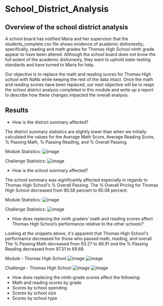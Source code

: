 # School_District_Analysis

## Overview of the school district analysis
A school board has notified Maria and her supervisor that the students_complete.csv file shows evidence of academic dishonestly; specifically, reading and math grades for Thomas High School ninth grade appear to have been altered. Although the school board does not know the full extent of the academic dishonesty, they want to uphold state-testing standards and have turned to Maria for help.

Our objective is to replace the math and reading scores for Thomas High school with NaNs while keeping the rest of the data intact. Once the math and reading scores have been replaced, our next objective will be to reapt the school district analysis completed in this module and write up a report to describe how these changes impacted the overall analysis.

## Results

- How is the district summary affected?

The district summary statistics are slightly lower than when we initially calculated the values for the Average Math Score, Average Reading Score, % Passing Math, % Passing Reading, and % Overall Passing.

Module Statistics:
![image](https://user-images.githubusercontent.com/89496798/140695146-b48fc7a0-c328-48d7-8b3d-72d303e076c2.png)

Challenge Statistics:
![image](https://user-images.githubusercontent.com/89496798/140694986-d595df82-7297-4970-828e-ebde3447f304.png)

- How is the school summary affected?

The school summary was significantly affected especially in regards to Thomas High School's % Overall Passing. The % Overall Pricing for Thomas High School decreased from 90.58 percent to 65.08 percent:

Module Statistics:
![image](https://user-images.githubusercontent.com/89496798/140695672-22123753-6dc5-4cff-a614-2932d2cdeb9f.png)

Challenge Statistics:
![image](https://user-images.githubusercontent.com/89496798/140695739-10e986db-639e-4359-9d11-f04e6634ac3f.png)

- How does replacing the ninth graders’ math and reading scores affect Thomas High School’s performance relative to the other schools?

Looking at the snippets above, it's apparent that Thomas High School's performance decreased for those who passed math, reading, and overall. The % Passing Math decreased from 93.27 to 66.91 and the % Passing Reading decreased from 97.31 to 69.66.

Module - Thomas High School
![image](https://user-images.githubusercontent.com/89496798/140697253-22ae6219-2433-468d-901e-38877cbabf7e.png)
![image](https://user-images.githubusercontent.com/89496798/140696936-dae1baad-31fc-4b04-a624-59f599449b59.png)

Challenge - Thomas High School
![image](https://user-images.githubusercontent.com/89496798/140697263-a67563a5-1d7d-42bd-9273-a8e670f2ca02.png)
![image](https://user-images.githubusercontent.com/89496798/140696843-24b06774-0ed4-4ded-8510-e56eddae2a92.png)


- How does replacing the ninth-grade scores affect the following:
- Math and reading scores by grade
- Scores by school spending
- Scores by school size
- Scores by school type
